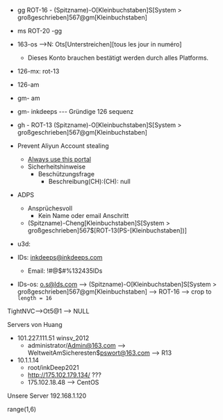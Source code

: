 - gg  ROT-16 - (Spitzname)-O\[Kleinbuchstaben\]S\[System > großgeschrieben\]567@gm\[Kleinbuchstaben\]
- ms ROT-20 -gg

- 163-os  -->N: Ots\[Unterstreichen\]\[tous les jour in numéro\] 
  - Dieses Konto brauchen bestätigt werden durch alles Platforms.
- 126-mx: rot-13
- 126-am
- gm- am
- gm- inkdeeps --- Gründige 126 sequenz

- gh - ROT-13 (Spitzname)-O\[Kleinbuchstaben\]S\[System > großgeschrieben\]567@gm\[Kleinbuchstaben\]

- Prevent Aliyun Account stealing
  - [Always use this portal](https://www.aliyun.com/)
  - Sicherheitshinweise
    - Beschützungsfrage
      - Beschreibung(CH):(CH): null


- ADPS
  - Ansprüchesvoll
    - Kein Name oder email Anschritt
  - (Spitzname)-Cheng\[Kleinbuchstaben\]S\[System > großgeschrieben\]567$\[ROT-13\(PS-[Kleinbuchstaben]\)\]

- u3d: 


- IDs: inkdeeps@inkdeeps.com
  - Email: !#@$#%132435IDs

- IDs-os: o.s@Ids.com --> (Spitzname)-O\[Kleinbuchstaben\]S\[System > großgeschrieben\]567@gm\[Kleinbuchstaben\] --> ROT-16 --> crop to `length = 16`

TightNVC-->Ot5@1 --> NULL

Servers von Huang
- 101.227.111.51  winsv_2012
  - administrator/Admin@163.com --> WeltweitAmSicheresten$pswort@163.com --> R13
- 10.1.1.14
  - root/inkDeep2021
  - http://175.102.179.134/ ???
  - 175.102.18.48 --> CentOS

Unsere Server
192.168.1.120


range(1,6)
